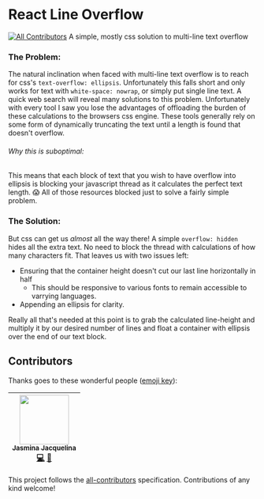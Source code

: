 # React Line Overflow
[![All Contributors](https://img.shields.io/badge/all_contributors-1-orange.svg?style=flat-square)](#contributors)
A simple, mostly css solution to multi-line text overflow

### The Problem:
The natural inclination when faced with multi-line text overflow is to reach for css's `text-overflow: ellipsis`.
Unfortunately this falls short and only works for text with `white-space: nowrap`, or simply put single line text.
A quick web search will reveal many solutions to this problem. Unfortunately with every tool I saw
you lose the advantages of offloading the burden of these calculations to the browsers css engine. These tools generally rely on some form of dynamically truncating the text until a length is found that doesn't overflow.

###### Why this is suboptimal:
This means that each block of text that you wish to have overflow into ellipsis is blocking your javascript thread as it calculates the perfect text length.
😱 All of those resources blocked just to solve a fairly simple problem.

### The Solution:
But css can get us _almost_ all the way there! A simple `overflow: hidden` hides all the extra text. No need to block the thread with calculations of how many characters fit. That leaves us with two issues left:
  - Ensuring that the container height doesn't cut our last line horizontally in half
    - This should be responsive to various fonts to remain accessible to varrying languages.
  - Appending an ellipsis for clarity.

Really all that's needed at this point is to grab the calculated line-height and multiply it by our desired number of lines and float a container with ellipsis over the end of our text block.

## Contributors

Thanks goes to these wonderful people ([emoji key](https://github.com/kentcdodds/all-contributors#emoji-key)):

<!-- ALL-CONTRIBUTORS-LIST:START - Do not remove or modify this section -->
<!-- prettier-ignore -->
| [<img src="https://avatars2.githubusercontent.com/u/4014487?v=4" width="100px;"/><br /><sub><b>Jasmina Jacquelina</b></sub>](http://jazzy.codes)<br />[💻](https://github.com/jasminabasurita/react-line-overflow/commits?author=jasminabasurita "Code") [🤔](#ideas-jasminabasurita "Ideas, Planning, & Feedback") |
| :---: |
<!-- ALL-CONTRIBUTORS-LIST:END -->

This project follows the [all-contributors](https://github.com/kentcdodds/all-contributors) specification. Contributions of any kind welcome!